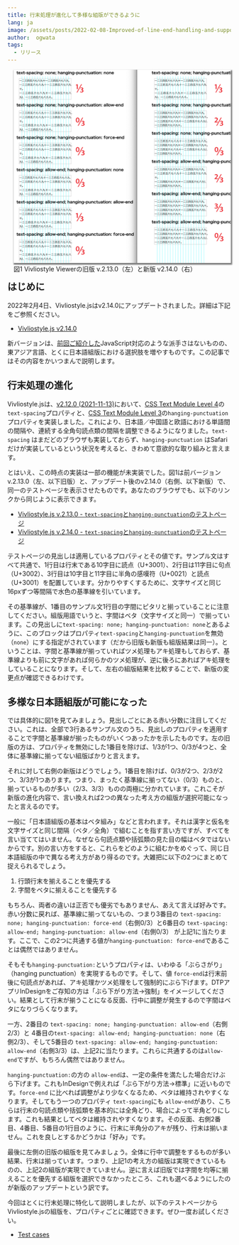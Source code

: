 ```yaml
---
title: 行末処理が進化して多様な組版ができるように
lang: ja
image: /assets/posts/2022-02-08-Improved-of-line-end-handling-and-support-for-page-progression-direction-in-PDF/fig-1.png
author:  ogwata
tags:
  - リリース
---
```

<div style="float: right; margin: 0 0 1em 1em;"><img src="/assets/posts/2022-02-08-Improved-of-line-end-handling-and-support-for-page-progression-direction-in-PDF/fig-1.png" alt="Improved of line end handling" style="width: 850px;  box-shadow: 1px 2px 2.5px 1.5px grey;" /><figcaption>図1 Vivliostyle Viewerの旧版 v.2.13.0（左）と新版 v2.14.0（右）</figcaption></div>

## はじめに

2022年2月4日、Vivliostyle.jsはv2.14.0にアップデートされました。詳細は下記をご参照ください。

- [Vivliostyle.js v2.14.0](https://github.com/vivliostyle/vivliostyle.js/blob/master/CHANGELOG.md#2140-2022-02-04)

新バージョンは、[前回ご紹介した](https://vivliostyle.org/ja/blog/2022/01/24/JavaScript-can-now-be-used-in-typesetting-by-Vivliostyle/)JavaScript対応のような派手さはないものの、東アジア言語、とくに日本語組版における選択肢を増やすものです。この記事ではその内容をかいつまんで説明します。

## 行末処理の進化

Vivliostyle.jsは、[v2.12.0 (2021-11-13)](https://github.com/vivliostyle/vivliostyle.js/blob/master/CHANGELOG.md#2120-2021-11-13)において、[CSS Text Module Level 4](https://web.archive.org/web/20220127113120/https://drafts.csswg.org/css-text-4/#text-spacing-property)の`text-spacing`プロパティと、[CSS Text Module Level 3](https://www.w3.org/TR/css-text-3/#hanging-punctuation-property)の`hanging-punctuation`プロパティを実装しました。これにより、日本語／中国語と欧語における単語間の間隔や、連続する全角句読点類の間隔を調整できるようになりました。`text-spacing` はまだどのブラウザも実装しておらず、`hanging-punctuation` はSafariだけが実装しているという状況を考えると、きわめて意欲的な取り組みと言えます。

とはいえ、この時点の実装は一部の機能が未実装でした。図1は前バージョン v.2.13.0（左、以下旧版）と、アップデート後のv2.14.0（右側、以下新版）で、同一のテストページを表示させたものです。あなたのブラウザでも、以下のリンクから同じように表示できます。

- [Vivliostyle.js v.2.13.0 - `text-spacing`と`hanging-punctuation`のテストページ](https://vivliostyle.github.io/viewer/v2.13.0/#src=https://github.com/vivliostyle/vivliostyle.js/blob/master/packages/core/test/files/text-spacing/ts-hp-allow-force-end.html)
- [Vivliostyle.js v.2.14.0 - `text-spacing`と`hanging-punctuation`のテストページ](https://vivliostyle.org/viewer/#src=https://raw.githack.com/vivliostyle/vivliostyle.js/master/packages/core/test/files/text-spacing/ts-hp-allow-force-end.html)

テストページの見出しは適用しているプロパティとその値です。サンプル文はすべて共通で、1行目は行末である10字目に読点（U+3001）、2行目は11字目に句点（U+3002）、3行目は10字目と11字目に半角の感嘆符（U+0021）と読点（U+3001）を配置しています。分かりやすくするために、文字サイズと同じ16pxずつ等間隔で水色の基準線を引いています。

その基準線が、1番目のサンプル文1行目の字間にピタリと揃っていることに注意してください。組版用語でいうと、字間はベタ（文字サイズと同一）で揃っています。この見出しに`text-spacing: none; hanging-punctuation: none`とあるように、このブロックはプロパティ`text-spacing`と`hanging-punctuation`を無効（`none`）にする指定がされています（だから旧版も新版も組版結果は同一）。ということは、字間と基準線が揃っていればツメ処理もアキ処理もしておらず、基準線よりも前に文字があれば何らかのツメ処理が、逆に後ろにあればアキ処理をしていることになります。そして、左右の組版結果を比較することで、新版の変更点が確認できるわけです。

## 多様な日本語組版が可能になった

では具体的に図1を見てみましょう。見出しごとにある赤い分数に注目してください。これは、全部で3行あるサンプル文のうち、見出しのプロパティを適用することで字間と基準線が揃ったものがいくつあったかを示したものです。左の旧版の方は、プロパティを無効にした1番目を除けば、1/3が1つ、0/3が4つと、全体に基準線に揃ってない組版ばかりと言えます。

それに対して右側の新版はどうでしょう。1番目を除けば、0/3が2つ、2/3が2つ、3/3が1つあります。つまり、まったく基準線に揃ってない（0/3）ものと、揃っているものが多い（2/3、3/3）ものの両極に分かれています。これこそが新版の進化内容で、言い換えれば2つの異なった考え方の組版が選択可能になったと言えるのです。

一般に「日本語組版の基本はベタ組み」などと言われます。それは漢字と仮名を文字サイズと同じ間隔（ベタ／全角）で組むことを指す言い方ですが、すべてを言い当ててはいません。なぜなら句読点類や括弧類の見た目の幅はベタではないからです。別の言い方をすると、これらをどのように組むかをめぐって、同じ日本語組版の中で異なる考え方があり得るのです。大雑把に以下の2つにまとめて捉えられるでしょう。

1. 行頭行末を揃えることを優先する
2. 字間をベタに揃えることを優先する

もちろん、両者の違いは正否でも優劣でもありません、あえて言えば好みです。赤い分数に戻れば、基準線に揃ってないもの、つまり3番目の `text-spacing: none; hanging-punctuation: force-end`（右側0/3）と6番目の `text-spacing: allow-end; hanging-punctuation: allow-end`（右側0/3） が上記1に当たります。ここで、この2つに共通する値が`hanging-punctuation: force-end`であることは偶然ではありません。

そもそも`hanging-punctuation:`というプロパティは、いわゆる「ぶらさがり」（hanging punctuation）を実現するものです。そして、値 `force-end`は行末前後に句読点があれば、アキ処理かツメ処理をして強制的にぶら下げます。DTPアプリInDesignをご存知の方は「ぶら下がり方法→強制」をイメージしてください。結果として行末が揃うことになる反面、行中に調整が発生するので字間はベタになりづらくなります。

一方、2番目の `text-spacing: none; hanging-punctuation: allow-end`（右側2/3）と 4番目の`text-spacing: allow-end; hanging-punctuation: none`（右側2/3）、そして5番目の `text-spacing: allow-end; hanging-punctuation: allow-end`（右側3/3）は、上記2に当たります。これらに共通するのは`allow-end`ですが、もちろん偶然ではありません。

`hanging-punctuation:`の方の `allow-end`は、一定の条件を満たした場合だけぶら下げます。これもInDesignで例えれば「ぶら下がり方法→標準」に近いものです。`force-end` に比べれば調整がより少なくなるため、ベタは維持されやすくなります。そしてもう一つのプロパティ `text-spacing`にも `allow-end`があり、こちらは行末の句読点類や括弧類を基本的には全角どり、場合によって半角どりにします。これも結果としてベタは維持されやすくなります。その反面、右側2番目、4番目、5番目の1行目のように、行末に半角分のアキが残り、行末は揃いません。これを良しとするかどうかは「好み」です。

最後に左側の旧版の組版を見てみましょう。全体に行中で調整をするものが多い結果、行末は揃っています。つまり、上記1の考え方の組版は実現できているものの、上記2の組版が実現できていません。逆に言えば旧版では字間を均等に揃えることを優先する組版を選択できなかったところ、これも選べるようにしたのが新版のアップデートという訳です。

今回はとくに行末処理に特化して説明しましたが、以下のテストページからVivliostyle.jsの組版を、プロパティごとに確認できます。ぜひ一度お試しください。

- [Test cases](https://raw.githack.com/vivliostyle/vivliostyle.js/master/packages/core/test/files/)